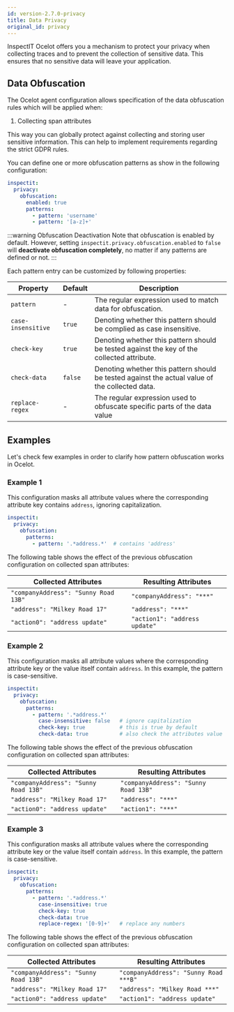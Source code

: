 ```yaml
---
id: version-2.7.0-privacy
title: Data Privacy
original_id: privacy
---
```


InspectIT Ocelot offers you a mechanism to protect your privacy when collecting traces and to prevent the collection of 
sensitive data. This ensures that no sensitive data will leave your application.

## Data Obfuscation

The Ocelot agent configuration allows specification of the data obfuscation rules which will be applied when:

1. Collecting span attributes

This way you can globally protect against collecting and storing user sensitive information.
This can help to implement requirements regarding the strict GDPR rules.

You can define one or more obfuscation patterns as show in the following configuration:

```yaml
inspectit:
  privacy:
    obfuscation:
      enabled: true
      patterns:
        - pattern: 'username'
        - pattern: '[a-z]+'
```

:::warning Obfuscation Deactivation
Note that obfuscation is enabled by default. However, setting `inspectit.privacy.obfuscation.enabled` to `false` will **deactivate obfuscation completely**, no matter if any patterns are defined or not.
:::

Each pattern entry can be customized by following properties: 

| Property           | Default | Description                                                                                    |
|--------------------|---------|------------------------------------------------------------------------------------------------|
| `pattern`          | -       | The regular expression used to match data for obfuscation.                                     |
| `case-insensitive` | `true`  | Denoting whether this pattern should be complied as case insensitive.                          |
| `check-key`        | `true`  | Denoting whether this pattern should be tested against the key of the collected attribute.     |
| `check-data`       | `false` | Denoting whether this pattern should be tested against the actual value of the collected data. |
| `replace-regex`    | -       | The regular expression used to obfuscate specific parts of the data value                      |

## Examples

Let's check few examples in order to clarify how pattern obfuscation works in Ocelot.

### Example 1

This configuration masks all attribute values where the corresponding attribute key contains `address`, ignoring capitalization.

```yaml
inspectit:
  privacy:
    obfuscation:
      patterns:
        - pattern: '.*address.*'  # contains 'address' 
```
The following table shows the effect of the previous obfuscation configuration on collected span attributes:

| Collected Attributes                 | Resulting Attributes          |
|--------------------------------------|-------------------------------|
| `"companyAddress": "Sunny Road 13B"` | `"companyAddress": "***"`     |
| `"address": "Milkey Road 17"`        | `"address": "***"`            |
| `"action0": "address update"`        | `"action1": "address update"` |

### Example 2

This configuration masks all attribute values where the corresponding attribute key or the value itself contain `address`. In this example, the pattern is case-sensitive.

```yaml
inspectit:
  privacy:
    obfuscation:
      patterns:
        - pattern: '.*address.*'    
          case-insensitive: false   # ignore capitalization
          check-key: true           # this is true by default
          check-data: true          # also check the attributes value
```

The following table shows the effect of the previous obfuscation configuration on collected span attributes:

| Collected Attributes                 | Resulting Attributes                 |
|--------------------------------------|--------------------------------------|
| `"companyAddress": "Sunny Road 13B"` | `"companyAddress": "Sunny Road 13B"` |
| `"address": "Milkey Road 17"`        | `"address": "***"`                   |
| `"action0": "address update"`        | `"action1": "***"`                   |

### Example 3

This configuration masks all attribute values where the corresponding attribute key or the value itself contain `address`. In this example, the pattern is case-sensitive.

```yaml
inspectit:
  privacy:
    obfuscation:
      patterns:
        - pattern: '.*address.*'
          case-insensitive: true  
          check-key: true           
          check-data: true          
          replace-regex: '[0-9]+'   # replace any numbers
```

The following table shows the effect of the previous obfuscation configuration on collected span attributes:

| Collected Attributes                 | Resulting Attributes                  |
|--------------------------------------|---------------------------------------|
| `"companyAddress": "Sunny Road 13B"` | `"companyAddress": "Sunny Road ***B"` |
| `"address": "Milkey Road 17"`        | `"address": "Milkey Road ***"`        |
| `"action0": "address update"`        | `"action1": "address update"`         |
